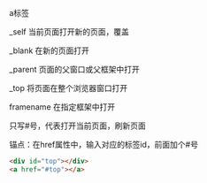 a标签

_self 当前页面打开新的页面，覆盖

_blank 在新的页面打开

_parent 页面的父窗口或父框架中打开

_top  将页面在整个浏览器窗口打开

framename 在指定框架中打开


只写#号，代表打开当前页面，刷新页面

锚点：在href属性中，输入对应的标签id，前面加个#号
```html
<div id="top"></div>
<a href="#top"></a>
```
